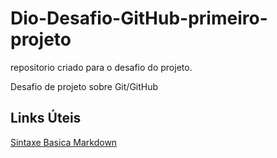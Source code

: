 # Dio-Desafio-GitHub-primeiro-projeto
repositorio criado para o desafio do projeto.

Desafio de projeto sobre Git/GitHub

## Links Úteis
[Sintaxe Basica Markdown](https://www.markdownguide.org/basic-syntax/)
